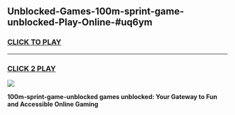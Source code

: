
## Unblocked-Games-100m-sprint-game-unblocked-Play-Online-#uq6ym
<h3>
<a href="https://premium.freeplayer.one?title=100m-sprint-game-unblocked&ref=27F">CLICK TO PLAY</a></h3>
<hr>

<h3>
<a href="https://premium.freeplayer.one?title=100m-sprint-game-unblocked&ref=27F">CLICK 2 PLAY</a>
  
</h3>

<a href="https://premium.freeplayer.one?title=100m-sprint-game-unblocked&ref=27F"><img src="https://clearcache.store/games.png"></a>


**100m-sprint-game-unblocked games unblocked: Your Gateway to Fun and Accessible Online Gaming**
